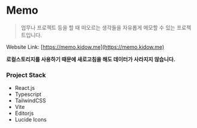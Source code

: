 # Memo

> 업무나 프로젝트 등을 할 때 떠오르는 생각들을 자유롭게 메모할 수 있는 프로젝트입니다.

Website Link: [https://memo.kidow.me](https://memo.kidow.me)

**로컬스토리지를 사용하기 때문에 새로고침을 해도 데이터가 사라지지 않습니다.**

### Project Stack

- React.js
- Typescript
- TailwindCSS
- Vite
- Editorjs
- Lucide Icons
